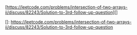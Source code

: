 [https://leetcode.com/problems/intersection-of-two-arrays-ii/discuss/82243/Solution-to-3rd-follow-up-question][]

[]: https://leetcode.com/problems/intersection-of-two-arrays-ii/discuss/82243/Solution-to-3rd-follow-up-question